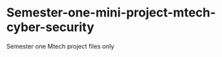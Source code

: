 Semester-one-mini-project-mtech-cyber-security
==============================================

Semester one Mtech project files only 
